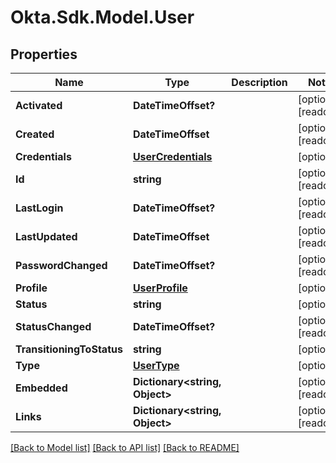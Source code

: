 # Okta.Sdk.Model.User

## Properties

Name | Type | Description | Notes
------------ | ------------- | ------------- | -------------
**Activated** | **DateTimeOffset?** |  | [optional] [readonly] 
**Created** | **DateTimeOffset** |  | [optional] [readonly] 
**Credentials** | [**UserCredentials**](UserCredentials.md) |  | [optional] 
**Id** | **string** |  | [optional] [readonly] 
**LastLogin** | **DateTimeOffset?** |  | [optional] [readonly] 
**LastUpdated** | **DateTimeOffset** |  | [optional] [readonly] 
**PasswordChanged** | **DateTimeOffset?** |  | [optional] [readonly] 
**Profile** | [**UserProfile**](UserProfile.md) |  | [optional] 
**Status** | **string** |  | [optional] 
**StatusChanged** | **DateTimeOffset?** |  | [optional] [readonly] 
**TransitioningToStatus** | **string** |  | [optional] 
**Type** | [**UserType**](UserType.md) |  | [optional] 
**Embedded** | **Dictionary&lt;string, Object&gt;** |  | [optional] [readonly] 
**Links** | **Dictionary&lt;string, Object&gt;** |  | [optional] [readonly] 

[[Back to Model list]](../README.md#documentation-for-models) [[Back to API list]](../README.md#documentation-for-api-endpoints) [[Back to README]](../README.md)

